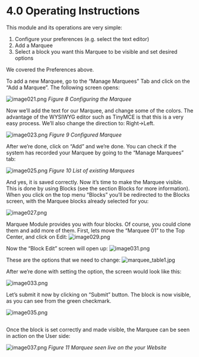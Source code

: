 # 4.0 Operating Instructions

This module and its operations are very simple: 
1.	Configure your preferences (e.g. select the text editor)
2.	Add a Marquee
3.	Select a block you want this Marquee to be visible and set desired options

We covered the Preferences above. 

To add a new Marquee, go to the “Manage Marquees” Tab and click on the “Add a Marquee”. The following screen opens:

 ![image021.png](../assets/image021.png)
_Figure 8 Configuring the Marquee_

Now we’ll add the text for our Marquee, and change some of the colors. The advantage of the WYSIWYG editor such as TinyMCE is that this is a very easy process. We’ll also change the direction to:  Right->Left.
 
 ![image023.png](../assets/image023.png)
_Figure 9 Configured Marquee_

After we’re done, click on “Add” and we’re done. 
You can check if the system has recorded your Marquee by going to the “Manage Marquees” tab:

 ![image025.png](../assets/image025.png)
_Figure 10 List of existing Marquees_

And yes, it is saved correctly. 
Now it’s time to make the Marquee visible.
This is done by using Blocks (see the section Blocks for more information). 
When you click on the top menu “Blocks” you’ll be redirected to the Blocks screen, with the Marquee blocks already selected for you:    

![image027.png](../assets/image027.png)
 
Marquee Module provides you with four blocks. Of course, you could clone them and add more of them. 
First, lets move the “Marquee 01” to the Top Center, and click on Edit:
![image029.png](../assets/image029.png) 

Now the “Block Edit” screen will open up:
![image031.png](../assets/image031.png)

  
These are the options that we need to change:
![marquee_table1.jpg](../assets/marquee_table1.jpg)

After we’re done with setting the option, the screen would look like this:

![image033.png](../assets/image033.png)

Let’s submit it now by clicking on “Submit” button. The block is now visible, as you can see from the green checkmark. 

![image035.png](../assets/image035.png)
## 
Once the block is set correctly and made visible, the Marquee can be seen in action on the User side:

 
![image037.png](../assets/image037.png)
_Figure 11 Marquee seen live on the your Website_